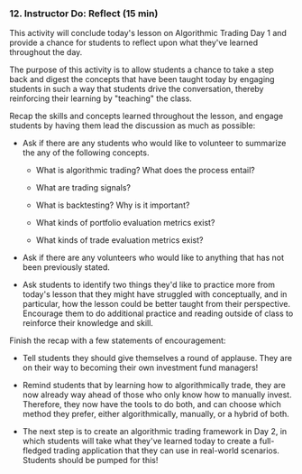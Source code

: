 ### 12. Instructor Do: Reflect (15 min)

This activity will conclude today's lesson on Algorithmic Trading Day 1 and provide a chance for students to reflect upon what they've learned throughout the day.

The purpose of this activity is to allow students a chance to take a step back and digest the concepts that have been taught today by engaging students in such a way that students drive the conversation, thereby reinforcing their learning by "teaching" the class.

Recap the skills and concepts learned throughout the lesson, and engage students by having them lead the discussion as much as possible:

* Ask if there are any students who would like to volunteer to summarize the any of the following concepts.

  * What is algorithmic trading? What does the process entail?

  * What are trading signals?

  * What is backtesting? Why is it important?

  * What kinds of portfolio evaluation metrics exist?

  * What kinds of trade evaluation metrics exist?

* Ask if there are any volunteers who would like to anything that has not been previously stated.

* Ask students to identify two things they'd like to practice more from today's lesson that they might have struggled with conceptually, and in particular, how the lesson could be better taught from their perspective. Encourage them to do additional practice and reading outside of class to reinforce their knowledge and skill.

Finish the recap with a few statements of encouragement:

* Tell students they should give themselves a round of applause. They are on their way to becoming their own investment fund managers!

* Remind students that by learning how to algorithmically trade, they are now already way ahead of those who only know how to manually invest. Therefore, they now have the tools to do both, and can choose which method they prefer, either algorithmically, manually, or a hybrid of both.

* The next step is to create an algorithmic trading framework in Day 2, in which students will take what they've learned today to create a full-fledged trading application that they can use in real-world scenarios. Students should be pumped for this!
